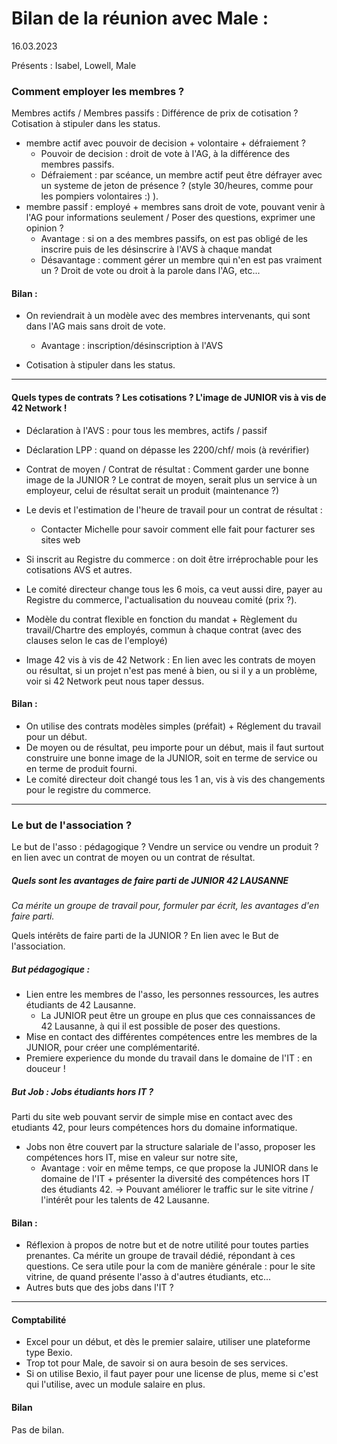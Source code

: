 # Bilan de la réunion avec Male :
16.03.2023

Présents : Isabel, Lowell, Male


### Comment employer les membres ?

Membres actifs / Membres passifs : Différence de prix de cotisation ? 
Cotisation à stipuler dans les status.
- membre actif avec pouvoir de decision + volontaire + défraiement ?
	- Pouvoir de decision : droit de vote à l'AG, à la différence des membres passifs.
	- Défraiement : par scéance, un membre actif peut être défrayer avec un systeme de jeton de présence ? (style 30/heures, comme pour les pompiers volontaires :) ).
- membre passif : employé + membres sans droit de vote, pouvant venir à l'AG pour informations seulement / Poser des questions, exprimer une opinion ?
	- Avantage : si on a des membres passifs, on est pas obligé de les inscrire puis de les désinscrire à l'AVS à chaque mandat
	- Désavantage : comment gérer un membre qui n'en est pas vraiment un ? Droit de vote ou droit à la parole dans l'AG, etc...


#### Bilan : 
- On reviendrait à un modèle avec des membres intervenants, qui sont dans l'AG mais sans droit de vote. 
	- Avantage : inscription/désinscription à l'AVS

- Cotisation à stipuler dans les status.

---


#### Quels types de contrats ? Les cotisations ? L'image de JUNIOR vis à vis de 42 Network !

- Déclaration à l'AVS : pour tous les membres, actifs / passif
- Déclaration LPP : quand on dépasse les 2200/chf/ mois (à revérifier)
- Contrat de moyen / Contrat de résultat : Comment garder une bonne image de la JUNIOR ? Le contrat de moyen, serait plus un service à un employeur, celui de résultat serait un produit (maintenance ?)
- Le devis et l'estimation de l'heure de travail pour un contrat de résultat :
	- Contacter Michelle pour savoir comment elle fait pour facturer ses sites web
- Si inscrit au Registre du commerce : on doit être irréprochable pour les cotisations AVS et autres.
- Le comité directeur change tous les 6 mois, ca veut aussi dire, payer au Registre du commerce, l'actualisation du nouveau comité (prix ?).
- Modèle du contrat flexible en fonction du mandat + Règlement du travail/Chartre des employés, commun à chaque contrat (avec des clauses selon le cas de l'employé)

- Image 42 vis à vis de 42 Network : En lien avec les contrats de moyen ou résultat, si un projet n'est pas mené à bien, ou si il y a un problème, voir si 42 Network peut nous taper dessus.


#### Bilan :

- On utilise des contrats modèles simples (préfait) + Réglement du travail pour un début. 
- De moyen ou de résultat, peu importe pour un début, mais il faut surtout construire une bonne image de la JUNIOR, soit en terme de service ou en terme de produit fourni.
- Le comité directeur doit changé tous les 1 an, vis à vis des changements pour le registre du commerce.

---


### Le but de l'association ?
Le but de l'asso : pédagogique ?
Vendre un service ou vendre un produit ? en lien avec un contrat de moyen ou un contrat de résultat.

##### Quels sont les avantages de faire parti de JUNIOR 42 LAUSANNE
*Ca mérite un groupe de travail pour, formuler par écrit, les avantages d'en faire parti.*

Quels intérêts de faire parti de la JUNIOR ? En lien avec le But de l'association.

##### But pédagogique : 
- Lien entre les membres de l'asso, les personnes ressources, les autres étudiants de 42 Lausanne. 
	- La JUNIOR peut être un groupe en plus que ces connaissances de 42 Lausanne, à qui il est possible de poser des questions.
- Mise en contact des différentes compétences entre les membres de la JUNIOR, pour créer une complémentarité.
- Premiere experience du monde du travail dans le domaine de l'IT : en douceur !

##### But Job : Jobs étudiants hors IT ?
Parti du site web pouvant servir de simple mise en contact avec des etudiants 42, pour leurs compétences hors du domaine informatique.
- Jobs non être couvert par la structure salariale de l'asso, proposer les compétences hors IT, mise en valeur sur notre site, 
	- Avantage : voir en même temps, ce que propose la JUNIOR dans le domaine de l'IT + présenter la diversité des  compétences hors IT des étudiants 42. -> Pouvant améliorer le traffic sur le site vitrine / l'intérêt pour les talents de 42 Lausanne.


#### Bilan :
- Réflexion à propos de notre but et de notre utilité pour toutes parties prenantes. Ca mérite un groupe de travail dédié, répondant à ces questions. Ce sera utile pour la com de manière générale : pour le site vitrine, de quand présente l'asso à d'autres étudiants, etc...
- Autres buts que des jobs dans l'IT ?

---


#### Comptabilité 

- Excel pour un début, et dès le premier salaire, utiliser une plateforme type Bexio.
- Trop tot pour Male, de savoir si on aura besoin de ses services. 
- Si on utilise Bexio, il faut payer pour une license de plus, meme si c'est qui l'utilise, avec un module salaire en plus.

#### Bilan
Pas de bilan.

